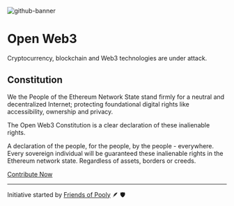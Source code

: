 ![github-banner](https://user-images.githubusercontent.com/3408362/189880753-04966d09-d3e0-48b8-aec0-d3bc593c4ddc.png)

# Open Web3

Cryptocurrency, blockchain and Web3 technologies are under attack.

## Constitution

We the People of the Ethereum Network State stand firmly for a neutral and decentralized Internet; protecting foundational digital rights like accessibility, ownership and privacy.

The Open Web3 Constitution is a clear declaration of these inalienable rights.

A declaration of the people, for the people, by the people - everywhere. Every sovereign individual will be guaranteed these inalienable rights in the Ethereum network state. Regardless of assets, borders or creeds.

[Contribute Now](https://github.com/open-web3/constitution)

---
Initiative started by [Friends of Pooly](https://www.friendsofpooly.com/) 🪶 🛡️
